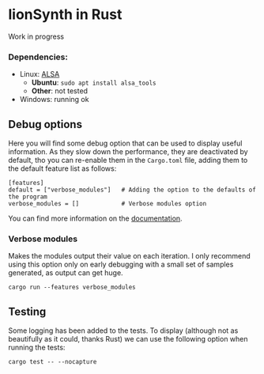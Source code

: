 # lionSynth in Rust
Work in progress

### Dependencies:
* Linux: [ALSA](http://www.escomposlinux.org/lfs-es/blfs-es-5.1/multimedia/alsa-tools.html)
  * **Ubuntu**: `sudo apt install alsa_tools`
  * **Other**: not tested
* Windows: running ok

## Debug options
Here you will find some debug option that can be used to display useful information. As they
slow down the performance, they are deactivated by default, tho you can re-enable them in the
`Cargo.toml` file, adding them to the default feature list as follows:

```
[features]
default = ["verbose_modules"]   # Adding the option to the defaults of the program
verbose_modules = []            # Verbose modules option
```
You can find more information on the 
[documentation](https://doc.rust-lang.org/cargo/reference/features.html).

### Verbose modules
Makes the modules output their value on each iteration. I only recommend using this option
only on early debugging with a small set of samples generated, as output can get huge.

`cargo run --features verbose_modules`

## Testing
Some logging has been added to the tests. To display (although not as beautifully as it could,
thanks Rust) we can use the following option when running the tests:

`cargo test -- --nocapture`
